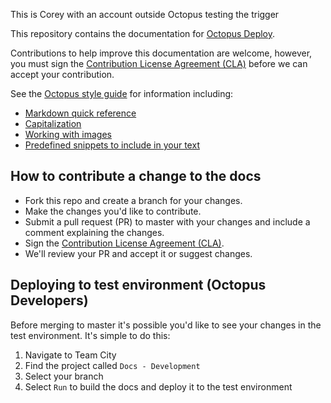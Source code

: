 This is Corey with an account outside Octopus testing the trigger

This repository contains the documentation for [Octopus Deploy](https://octopus.com/docs).

Contributions to help improve this documentation are welcome, however, you must sign the [Contribution License Agreement (CLA)](https://cla-assistant.io/OctopusDeploy/docs) before we can accept your contribution.

See the [Octopus style guide](https://style.octopus.com) for information including:

* [Markdown quick reference](https://style.octopus.com/markdown)
* [Capitalization](https://style.octopus.com/capitalization)
* [Working with images](https://style.octopus.com/images)
* [Predefined snippets to include in your text](https://style.octopus.com/octopus-snippets)

## How to contribute a change to the docs

* Fork this repo and create a branch for your changes.
* Make the changes you'd like to contribute.
* Submit a pull request (PR) to master with your changes and include a comment explaining the changes.
* Sign the [Contribution License Agreement (CLA)](https://cla-assistant.io/OctopusDeploy/docs).
* We'll review your PR and accept it or suggest changes.

## Deploying to test environment (Octopus Developers)

Before merging to master it's possible you'd like to see your changes in the test environment. It's simple to do this:

1. Navigate to Team City
2. Find the project called `Docs - Development`
3. Select your branch 
4. Select `Run` to build the docs and deploy it to the test environment
